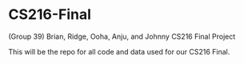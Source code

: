 # CS216-Final
(Group 39) Brian, Ridge, Ooha, Anju, and Johnny CS216 Final Project

This will be the repo for all code and data used for our CS216 Final.
